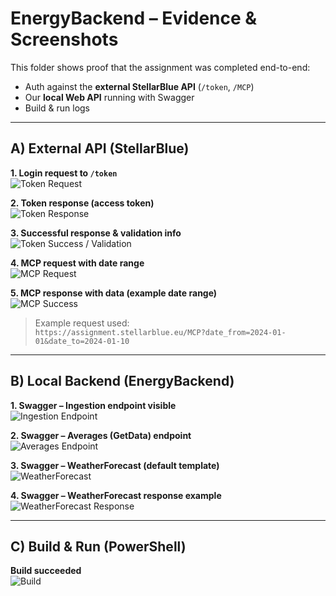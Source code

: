 # EnergyBackend – Evidence & Screenshots

This folder shows proof that the assignment was completed end-to-end:
- Auth against the **external StellarBlue API** (`/token`, `/MCP`)
- Our **local Web API** running with Swagger
- Build & run logs

---

## A) External API (StellarBlue)

**1. Login request to `/token`**  
![Token Request](ExternalAPI_Token_Request.jpg)

**2. Token response (access token)**  
![Token Response](ExternalAPI_Token_Response.jpg)

**3. Successful response & validation info**  
![Token Success / Validation](ExternalAPI_Token_SuccessValidation.jpg)

**4. MCP request with date range**  
![MCP Request](ExternalAPI_MCP_Request.jpg)

**5. MCP response with data (example date range)**  
![MCP Success](ExternalAPI_MCP_Success.jpg)

> Example request used:  
> `https://assignment.stellarblue.eu/MCP?date_from=2024-01-01&date_to=2024-01-10`

---

## B) Local Backend (EnergyBackend)

**1. Swagger – Ingestion endpoint visible**  
![Ingestion Endpoint](Backend_Swagger_Ingestion.jpg)

**2. Swagger – Averages (GetData) endpoint**  
![Averages Endpoint](Backend_Swagger_Averages.jpg)

**3. Swagger – WeatherForecast (default template)**  
![WeatherForecast](Backend_Swagger_WeatherForecast.jpg)

**4. Swagger – WeatherForecast response example**  
![WeatherForecast Response](Backend_Swagger_WeatherForecast_Response.jpg)

---

## C) Build & Run (PowerShell)

**Build succeeded**  
![Build](PowerShell_Build.jpg)
